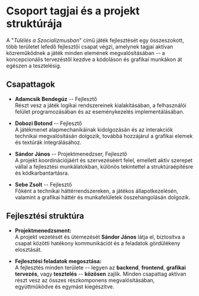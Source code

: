 # Csoport tagjai és a projekt struktúrája

A "*Túlélés a Szocializmusban*" című játék fejlesztését egy
összeszokott, több területet lefedő fejlesztői csapat végzi, amelynek
tagjai aktívan közreműködnek a játék minden elemének megvalósításában --
a koncepcionális tervezéstől kezdve a kódoláson és grafikai munkákon át
egészen a tesztelésig.

## Csapattagok

-   **Adamcsik Bendegúz** -- Fejlesztő\
    Részt vesz a játék logikai rendszereinek kialakításában, a
    felhasználói felület programozásában és az eseménykezelés
    implementálásában.

-   **Dobozi Botond** -- Fejlesztő\
    A játékmenet alapmechanikáinak kidolgozásán és az interakciók
    technikai megvalósításán dolgozik, továbbá hozzájárul a grafikai
    elemek és textúrák integrálásához.

-   **Sándor János** -- Projektmenedzser, Fejlesztő\
    A projekt koordinációjáért és szervezéséért felel, emellett aktív
    szerepet vállal a fejlesztési munkálatokban, különös tekintettel a
    struktúraépítésre és kódkarbantartásra.

-   **Sebe Zsolt** -- Fejlesztő\
    Főként a technikai háttérrendszereken, a játékos állapotkezelésén,
    valamint a grafikai háttér és munkafelületek összehangolásán
    dolgozik.

## Fejlesztési struktúra

-   **Projektmenedzsment:**\
    A projekt vezetését és ütemezését **Sándor János** látja el,
    biztosítva a csapat közötti hatékony kommunikációt és a feladatok
    gördülékeny elosztását.

-   **Fejlesztési feladatok megosztása:**\
    A fejlesztés minden területe -- legyen az **backend**, **frontend**,
    **grafikai tervezés**, vagy **tesztelés** -- **közösen** zajlik.
    Minden csapattag aktívan részt vesz az összes részkomponens
    megvalósításában, együttműködve és egymást kiegészítve.

